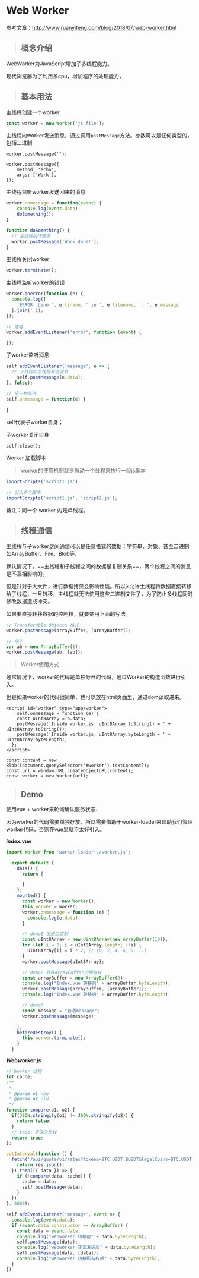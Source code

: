 # Web Worker

参考文章：http://www.ruanyifeng.com/blog/2018/07/web-worker.html



> ## 概念介绍

WebWorker为JavaScript增加了多线程能力。

现代浏览器为了利用多cpu，增加程序的处理能力，



> ## 基本用法

主线程创建一个worker

```js
const worker = new Worker('js file');
```



主线程向worker发送消息，通过调用`postMessage`方法。参数可以是任何类型的，包括二进制

```
worker.postMessage('');

worker.postMessage({
	method: 'echo',
	args: ['Work'],
});

```



主线程监听worker发送回来的消息

```js
worker.onmessage = function(event) {
	console.log(event.data);
	doSomething();
}

function doSomething() {
  // 主线程执行任务
  worker.postMessage('Work done!');
}
```



主线程关闭worker

```js
worker.terminate();
```



主线程监听worker的错误

```js
worker.onerror(function (e) {
  console.log([
    'ERROR: Line ', e.lineno, ' in ', e.filename, ': ', e.message
  ].join(''));
});

// 或者
worker.addEventListener('error', function (event) {

});
```



子worker监听消息

```js
self.addEventListener('message', e => {
  // 子线程向主线程发送消息
	self.postMessage(e.data);
}, false);

// 另一种写法
self.onmessage = function(e) {
 
}
```

self代表子worker自身；



子worker关闭自身

`self.close();`



Worker 加载脚本

> worker的使用机制就是启动一个线程来执行一段js脚本

```js
importScripts('script1.js');

// 引入多个脚本
importScripts('script1.js', 'script2.js');
```



备注：同一个 worker 内是单线程。



> ## 线程通信

主线程与子worker之间通信可以是任意格式的数据：字符串、对象、甚至二进制如ArrayBuffer、File、Blob等.

默认情况下，==主线程和子线程之间的数据是复制关系==，两个线程之间的消息是不互相影响的。

但是针对于大文件，进行数据拷贝会影响性能。所以js允许主线程将数据直接转移给子线程，一旦转移，主线程就无法使用这些二进制文件了，为了防止多线程同时修改数据造成冲突。

如果要直接转移数据的控制权，就要使用下面的写法。

 ```javascript
 // Transferable Objects 格式
 worker.postMessage(arrayBuffer, [arrayBuffer]);
 
 // 例子
 var ab = new ArrayBuffer(1);
 worker.postMessage(ab, [ab]);
 ```



> Worker使用方式

通常情况下，worker的代码是单独分开的代码，通过Worker的构造函数进行引入。

但是如果worker的代码很简单，也可以放在html页面里，通过dom读取进来。

```vue
<script id="worker" type="app/worker">
	self.onmessage = function (e) {
    const uInt8Array = e.data;
    postMessage('Inside worker.js: uInt8Array.toString() = ' + uInt8Array.toString());
    postMessage('Inside worker.js: uInt8Array.byteLength = ' + uInt8Array.byteLength);
  };
</script>

const content = new Blob([document.querySelector('#worker').textContent]);
const url = window.URL.createObjectURL(content);
const worker = new Worker(url);
```





> ## Demo

使用vue +  worker来轮询确认服务状态.

因为worker的代码需要单独存放，所以需要借助于worker-loader来帮助我们管理worker代码，否则在vue里就不太好引入。

***index.vue***

```js
import Worker from 'worker-loader!./worker.js';

  export default {
    data() {
      return {

      }
    },
    mounted() {
      const worker = new Worker();
      this.worker = worker;
      worker.onmessage = function (e) {
        console.log(e.data);
      }

      // demo1 发送二进制
      const uInt8Array = new Uint8Array(new ArrayBuffer(10));
      for (let i = 0; i < uInt8Array.length; ++i) {
        uInt8Array[i] = i * 2; // [0, 2, 4, 6, 8,...]
      }
      worker.postMessage(uInt8Array);

      // demo2 转移arrayBuffer的拥有权
      const arrayBuffer = new ArrayBuffer(8);
      console.log("Index.vue 转移前" + arrayBuffer.byteLength);
      worker.postMessage(arrayBuffer, [arrayBuffer]);
      console.log("Index.vue 转移后" + arrayBuffer.byteLength);

      // demo3
      const message = "普通message";
      worker.postMessage(message);

    },
    beforeDestroy() {
      this.worker.terminate();
    }
  }

```

***Webworker.js***

```js
// Worker 线程
let cache;
/**
 *
 * @param o1 new
 * @param o2 old
 */
function compare(o1, o2) {
  if(JSON.stringify(o1) != JSON.stringify(o2)) {
    return false;
  }
  // todo，更深的比较
  return true;
};

setInterval(function () {
  fetch('/api/quote/v1/rates?tokens=BTC,USDT,BUSDT&legalCoins=BTC,USDT,CNY,USD').then(function (res) {
    return res.json();
  }).then(({ data }) => {
    if (!compare(data, cache)) {
      cache = data;
      self.postMessage(data);
    }
  })
}, 5000);

self.addEventListener('message', event => {
  console.log(event.data);
  if (event.data.constructor == ArrayBuffer) {
    const data = event.data;
    console.log("webworker 转移前" + data.byteLength);
    self.postMessage(data);
    console.log("webworker 正常发送后" + data.byteLength);
    self.postMessage(data, [data]);
    console.log("webworker 转移所有权后" + data.byteLength);
  }
})

```





